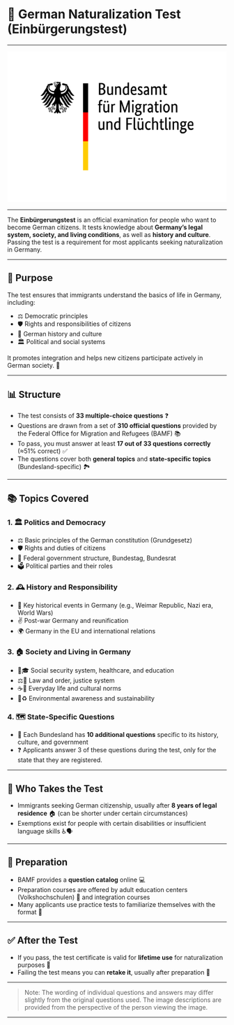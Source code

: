 # **📝 German Naturalization Test (Einbürgerungstest)**

---

![Bundesamt für Migration und Flüchtlinge](../assets/images/bundesamt-fuer-migration-und-fluechtlinge.png)

---

The **Einbürgerungstest** is an official examination for people who want to become German citizens. It tests knowledge about **Germany’s legal system, society, and living conditions**, as well as **history and culture**. Passing the test is a requirement for most applicants seeking naturalization in Germany.

---

## **🎯 Purpose**

The test ensures that immigrants understand the basics of life in Germany, including:

* ⚖️ Democratic principles
* 🛡️ Rights and responsibilities of citizens
* 📜 German history and culture
* 🏛️ Political and social systems

It promotes integration and helps new citizens participate actively in German society. 🤝

---

## **📊 Structure**

* The test consists of **33 multiple-choice questions** ❓
* Questions are drawn from a set of **310 official questions** provided by the Federal Office for Migration and Refugees (BAMF) 📚
* To pass, you must answer at least **17 out of 33 questions correctly** (≈51% correct) ✅
* The questions cover both **general topics** and **state-specific topics** (Bundesland-specific) 🏞️

---

## **📚 Topics Covered**

### 1. **🏛️ Politics and Democracy**

* ⚖️ Basic principles of the German constitution (Grundgesetz)
* 🛡️ Rights and duties of citizens
* 🏢 Federal government structure, Bundestag, Bundesrat
* 🗳️ Political parties and their roles

### 2. **🕰️ History and Responsibility**

* 📜 Key historical events in Germany (e.g., Weimar Republic, Nazi era, World Wars)
* ✌️ Post-war Germany and reunification
* 🌍 Germany in the EU and international relations

### 3. **🏠 Society and Living in Germany** 

* 🏥🎓 Social security system, healthcare, and education
* ⚖️🚓 Law and order, justice system
* ☕🎉 Everyday life and cultural norms
* 🌱♻️ Environmental awareness and sustainability

### 4. **🗺️ State-Specific Questions** 

* 🏰 Each Bundesland has **10 additional questions** specific to its history, culture, and government 
* ❓ Applicants answer 3 of these questions during the test, only for the state that they are registered.

---

## **👤 Who Takes the Test**

* Immigrants seeking German citizenship, usually after **8 years of legal residence** 🏠 (can be shorter under certain circumstances)
* Exemptions exist for people with certain disabilities or insufficient language skills ♿🗣️

---

## **📖 Preparation**

* BAMF provides a **question catalog** online 💻
* Preparation courses are offered by adult education centers (Volkshochschulen) 🏫 and integration courses
* Many applicants use practice tests to familiarize themselves with the format 📝

---

## **✅ After the Test**

* If you pass, the test certificate is valid for **lifetime use** for naturalization purposes 🏅
* Failing the test means you can **retake it**, usually after preparation 🔄

---

> Note: The wording of individual questions and answers may differ slightly from the original questions used.
> The image descriptions are provided from the perspective of the person viewing the image.

---